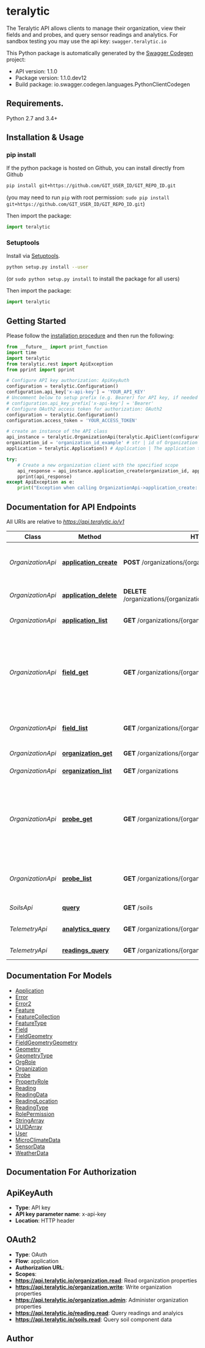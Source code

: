 # teralytic
The Teralytic API allows clients to manage their organization, view their fields and and probes, and query sensor readings and analytics.  For sandbox testing you may use the api key: `swagger.teralytic.io` 

This Python package is automatically generated by the [Swagger Codegen](https://github.com/swagger-api/swagger-codegen) project:

- API version: 1.1.0
- Package version: 1.1.0.dev12
- Build package: io.swagger.codegen.languages.PythonClientCodegen

## Requirements.

Python 2.7 and 3.4+

## Installation & Usage
### pip install

If the python package is hosted on Github, you can install directly from Github

```sh
pip install git+https://github.com/GIT_USER_ID/GIT_REPO_ID.git
```
(you may need to run `pip` with root permission: `sudo pip install git+https://github.com/GIT_USER_ID/GIT_REPO_ID.git`)

Then import the package:
```python
import teralytic 
```

### Setuptools

Install via [Setuptools](http://pypi.python.org/pypi/setuptools).

```sh
python setup.py install --user
```
(or `sudo python setup.py install` to install the package for all users)

Then import the package:
```python
import teralytic
```

## Getting Started

Please follow the [installation procedure](#installation--usage) and then run the following:

```python
from __future__ import print_function
import time
import teralytic
from teralytic.rest import ApiException
from pprint import pprint

# Configure API key authorization: ApiKeyAuth
configuration = teralytic.Configuration()
configuration.api_key['x-api-key'] = 'YOUR_API_KEY'
# Uncomment below to setup prefix (e.g. Bearer) for API key, if needed
# configuration.api_key_prefix['x-api-key'] = 'Bearer'
# Configure OAuth2 access token for authorization: OAuth2
configuration = teralytic.Configuration()
configuration.access_token = 'YOUR_ACCESS_TOKEN'

# create an instance of the API class
api_instance = teralytic.OrganizationApi(teralytic.ApiClient(configuration))
organization_id = 'organization_id_example' # str | id of Organization for the operation
application = teralytic.Application() # Application | The application to create (optional)

try:
    # Create a new organization client with the specified scope
    api_response = api_instance.application_create(organization_id, application=application)
    pprint(api_response)
except ApiException as e:
    print("Exception when calling OrganizationApi->application_create: %s\n" % e)

```

## Documentation for API Endpoints

All URIs are relative to *https://api.teralytic.io/v1*

Class | Method | HTTP request | Description
------------ | ------------- | ------------- | -------------
*OrganizationApi* | [**application_create**](docs/OrganizationApi.md#application_create) | **POST** /organizations/{organization_id}/applications | Create a new organization client with the specified scope
*OrganizationApi* | [**application_delete**](docs/OrganizationApi.md#application_delete) | **DELETE** /organizations/{organization_id}/applications/{application_id} | Delete an application api client
*OrganizationApi* | [**application_list**](docs/OrganizationApi.md#application_list) | **GET** /organizations/{organization_id}/applications | Get organization applications
*OrganizationApi* | [**field_get**](docs/OrganizationApi.md#field_get) | **GET** /organizations/{organization_id}/fields/{field_id} | List single Field details associated with Field id provided (from set of Fields associated with the organization)
*OrganizationApi* | [**field_list**](docs/OrganizationApi.md#field_list) | **GET** /organizations/{organization_id}/fields | List all Fields associated with an organization
*OrganizationApi* | [**organization_get**](docs/OrganizationApi.md#organization_get) | **GET** /organizations/{organization_id} | Get a specific organization
*OrganizationApi* | [**organization_list**](docs/OrganizationApi.md#organization_list) | **GET** /organizations | List all Organizations
*OrganizationApi* | [**probe_get**](docs/OrganizationApi.md#probe_get) | **GET** /organizations/{organization_id}/probes/{probe_id} | List single Probe details associated with Probe id provided (from set of Fields associated with the account key)
*OrganizationApi* | [**probe_list**](docs/OrganizationApi.md#probe_list) | **GET** /organizations/{organization_id}/probes | List all Probes associated with an organization
*SoilsApi* | [**query**](docs/SoilsApi.md#query) | **GET** /soils | Query the soildb
*TelemetryApi* | [**analytics_query**](docs/TelemetryApi.md#analytics_query) | **GET** /organizations/{organization_id}/analytics | Query reading anlaytics
*TelemetryApi* | [**readings_query**](docs/TelemetryApi.md#readings_query) | **GET** /organizations/{organization_id}/readings | Query sensor readings


## Documentation For Models

 - [Application](docs/Application.md)
 - [Error](docs/Error.md)
 - [Error2](docs/Error2.md)
 - [Feature](docs/Feature.md)
 - [FeatureCollection](docs/FeatureCollection.md)
 - [FeatureType](docs/FeatureType.md)
 - [Field](docs/Field.md)
 - [FieldGeometry](docs/FieldGeometry.md)
 - [FieldGeometryGeometry](docs/FieldGeometryGeometry.md)
 - [Geometry](docs/Geometry.md)
 - [GeometryType](docs/GeometryType.md)
 - [OrgRole](docs/OrgRole.md)
 - [Organization](docs/Organization.md)
 - [Probe](docs/Probe.md)
 - [PropertyRole](docs/PropertyRole.md)
 - [Reading](docs/Reading.md)
 - [ReadingData](docs/ReadingData.md)
 - [ReadingLocation](docs/ReadingLocation.md)
 - [ReadingType](docs/ReadingType.md)
 - [RolePermission](docs/RolePermission.md)
 - [StringArray](docs/StringArray.md)
 - [UUIDArray](docs/UUIDArray.md)
 - [User](docs/User.md)
 - [MicroClimateData](docs/MicroClimateData.md)
 - [SensorData](docs/SensorData.md)
 - [WeatherData](docs/WeatherData.md)


## Documentation For Authorization


## ApiKeyAuth

- **Type**: API key
- **API key parameter name**: x-api-key
- **Location**: HTTP header

## OAuth2

- **Type**: OAuth
- **Flow**: application
- **Authorization URL**: 
- **Scopes**: 
 - **https://api.teralytic.io/organization.read**: Read organization properties
 - **https://api.teralytic.io/organization.write**: Write organization properties
 - **https://api.teralytic.io/organization.admin**: Administer organization properties
 - **https://api.teralytic.io/reading.read**: Query readings and analyics
 - **https://api.teralytic.io/soils.read**: Query soil component data


## Author



